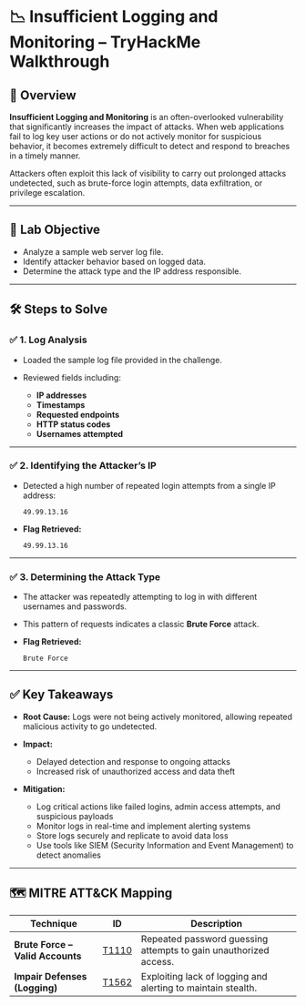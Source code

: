# 📉 Insufficient Logging and Monitoring – TryHackMe Walkthrough

## 📝 Overview

**Insufficient Logging and Monitoring** is an often-overlooked vulnerability that significantly increases the impact of attacks. When web applications fail to log key user actions or do not actively monitor for suspicious behavior, it becomes extremely difficult to detect and respond to breaches in a timely manner.

Attackers often exploit this lack of visibility to carry out prolonged attacks undetected, such as brute-force login attempts, data exfiltration, or privilege escalation.

---

## 🎯 Lab Objective

* Analyze a sample web server log file.
* Identify attacker behavior based on logged data.
* Determine the attack type and the IP address responsible.

---

## 🛠 Steps to Solve

### ✅ 1. Log Analysis

* Loaded the sample log file provided in the challenge.
* Reviewed fields including:

  * **IP addresses**
  * **Timestamps**
  * **Requested endpoints**
  * **HTTP status codes**
  * **Usernames attempted**

---

### ✅ 2. Identifying the Attacker’s IP

* Detected a high number of repeated login attempts from a single IP address:

  ```
  49.99.13.16
  ```

* **Flag Retrieved:**

  ```
  49.99.13.16
  ```

---

### ✅ 3. Determining the Attack Type

* The attacker was repeatedly attempting to log in with different usernames and passwords.

* This pattern of requests indicates a classic **Brute Force** attack.

* **Flag Retrieved:**

  ```
  Brute Force
  ```

---

## ✅ Key Takeaways

* **Root Cause:** Logs were not being actively monitored, allowing repeated malicious activity to go undetected.
* **Impact:**

  * Delayed detection and response to ongoing attacks
  * Increased risk of unauthorized access and data theft
* **Mitigation:**

  * Log critical actions like failed logins, admin access attempts, and suspicious payloads
  * Monitor logs in real-time and implement alerting systems
  * Store logs securely and replicate to avoid data loss
  * Use tools like SIEM (Security Information and Event Management) to detect anomalies

---

## 🗺 MITRE ATT\&CK Mapping

| **Technique**                    | **ID**                                              | **Description**                                                  |
| -------------------------------- | --------------------------------------------------- | ---------------------------------------------------------------- |
| **Brute Force – Valid Accounts** | [T1110](https://attack.mitre.org/techniques/T1110/) | Repeated password guessing attempts to gain unauthorized access. |
| **Impair Defenses (Logging)**    | [T1562](https://attack.mitre.org/techniques/T1562/) | Exploiting lack of logging and alerting to maintain stealth.     |
